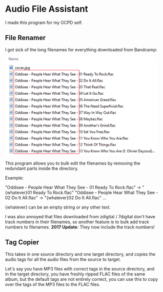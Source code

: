 # Audio File Assistant

I made this program for my OCPD self.

## File Renamer

I got sick of the long filenames for everything downloaded from Bandcamp:

![Bad Bandcamp](Content/example1.png)

This program allows you to bulk edit the filenames by removing the redundant parts inside the directory.

Example:

"Oddisee - People Hear What They See - 01 Ready To Rock.flac" -> "{whatever}01 Ready To Rock.flac"
"Oddisee - People Hear What They See - 02 Do It All.flac" -> "{whatever}02 Do It All.flac"
...

{whatever} can be an empty string or any other text.

I was also annoyed that files downloaded from zdigital / 7digital don't have track numbers in their filenames, so another feature is to bulk add track numbers to filenames.
**2017 Update:** They now include the track numbers!

## Tag Copier

This takes in one source directory and one target directory, and copies the audio tags for all the audio files from the source to target.

Let's say you have MP3 files with correct tags in the source directory, and in the target directory, you have freshly ripped FLAC files of the same album, but the default tags are not entirely correct, you can use this to copy over the tags of the MP3 files to the FLAC files.